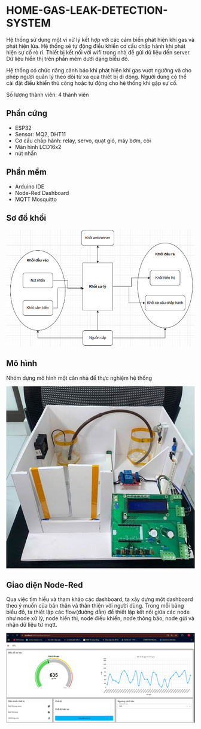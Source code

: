 # HOME-GAS-LEAK-DETECTION-SYSTEM
Hệ thống sử dụng một vi xử lý kết hợp với các cảm biến phát hiện khí gas và phát hiện lửa. Hệ thống sẽ tự động điều khiển cơ cấu chấp hành khi phát hiện sự cố rò rỉ. Thiết bị kết nối với wifi trong nhà để gửi dữ liệu đến server. Dữ liệu hiển thị trên phần mềm dưới dạng biểu đồ. 

Hệ thống có chức năng cảnh báo khi phát hiện khí gas vượt ngưỡng và cho phép người quản lý theo dõi từ xa qua thiết bị di động. Người dùng có thể cài đặt điều khiển thủ công hoặc tự động cho hệ thống khi gặp sự cố. 

Số lượng thành viên: 4 thành viên

## Phần cứng
- ESP32
- Sensor: MQ2, DHT11
- Cơ cấu chấp hành: relay, servo, quạt gió, máy bơm, còi
- Màn hình LCD16x2
- nút nhấn

## Phần mềm 
- Arduino IDE
- Node-Red Dashboard
- MQTT Mosquitto

## Sơ đồ khối
<img src = "https://github.com/ngocdaitran2003/HOME-GAS-LEAK-DETECTION-SYSTEM/blob/main/image/so_do_khoi.png">

## Mô hình 
Nhóm dựng mô hình một căn nhà để thực nghiệm hệ thống	

<img src = "https://github.com/ngocdaitran2003/HOME-GAS-LEAK-DETECTION-SYSTEM/blob/main/image/mo_hinh_sp.jpg">

## Giao diện Node-Red
Qua việc tìm hiểu và tham khảo các dashboard, ta xây dựng một dashboard theo ý muốn của bản thân và thân thiện với người dùng. 
Trong mỗi bảng biểu đồ, ta thiết lập các flow(đường dẫn) để thiết lập kết nối giữa các node như node xử lý, node hiển thị, node điều khiển, node thông báo, node gửi và nhận dữ liệu từ mqtt.

<img src = "https://github.com/ngocdaitran2003/HOME-GAS-LEAK-DETECTION-SYSTEM/blob/main/image/giao_dien_web.png">
